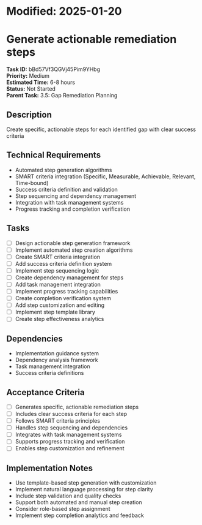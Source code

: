 # Modified: 2025-01-20

# Generate actionable remediation steps

**Task ID:** bBd57Vf3QGVj45Pim9YHbg  
**Priority:** Medium  
**Estimated Time:** 6-8 hours  
**Status:** Not Started  
**Parent Task:** 3.5: Gap Remediation Planning

## Description
Create specific, actionable steps for each identified gap with clear success criteria

## Technical Requirements
- Automated step generation algorithms
- SMART criteria integration (Specific, Measurable, Achievable, Relevant, Time-bound)
- Success criteria definition and validation
- Step sequencing and dependency management
- Integration with task management systems
- Progress tracking and completion verification

## Tasks
- [ ] Design actionable step generation framework
- [ ] Implement automated step creation algorithms
- [ ] Create SMART criteria integration
- [ ] Add success criteria definition system
- [ ] Implement step sequencing logic
- [ ] Create dependency management for steps
- [ ] Add task management integration
- [ ] Implement progress tracking capabilities
- [ ] Create completion verification system
- [ ] Add step customization and editing
- [ ] Implement step template library
- [ ] Create step effectiveness analytics

## Dependencies
- Implementation guidance system
- Dependency analysis framework
- Task management integration
- Success criteria definitions

## Acceptance Criteria
- [ ] Generates specific, actionable remediation steps
- [ ] Includes clear success criteria for each step
- [ ] Follows SMART criteria principles
- [ ] Handles step sequencing and dependencies
- [ ] Integrates with task management systems
- [ ] Supports progress tracking and verification
- [ ] Enables step customization and refinement

## Implementation Notes
- Use template-based step generation with customization
- Implement natural language processing for step clarity
- Include step validation and quality checks
- Support both automated and manual step creation
- Consider role-based step assignment
- Implement step completion analytics and feedback
